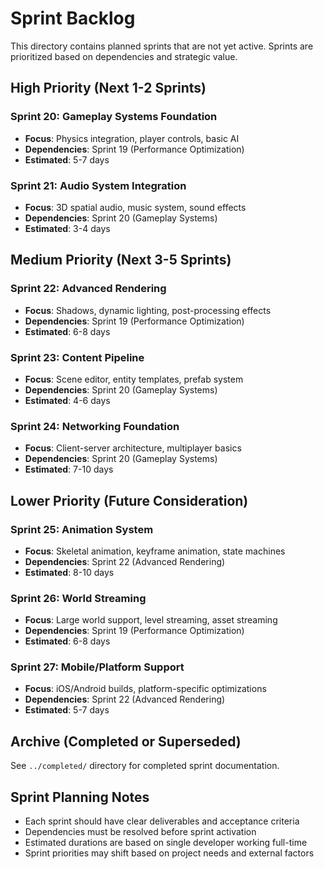# Sprint Backlog

This directory contains planned sprints that are not yet active. Sprints are prioritized based on dependencies and strategic value.

## High Priority (Next 1-2 Sprints)

### Sprint 20: Gameplay Systems Foundation
- **Focus**: Physics integration, player controls, basic AI
- **Dependencies**: Sprint 19 (Performance Optimization)
- **Estimated**: 5-7 days

### Sprint 21: Audio System Integration  
- **Focus**: 3D spatial audio, music system, sound effects
- **Dependencies**: Sprint 20 (Gameplay Systems)
- **Estimated**: 3-4 days

## Medium Priority (Next 3-5 Sprints)

### Sprint 22: Advanced Rendering
- **Focus**: Shadows, dynamic lighting, post-processing effects
- **Dependencies**: Sprint 19 (Performance Optimization)
- **Estimated**: 6-8 days

### Sprint 23: Content Pipeline
- **Focus**: Scene editor, entity templates, prefab system
- **Dependencies**: Sprint 20 (Gameplay Systems)
- **Estimated**: 4-6 days

### Sprint 24: Networking Foundation
- **Focus**: Client-server architecture, multiplayer basics
- **Dependencies**: Sprint 20 (Gameplay Systems)
- **Estimated**: 7-10 days

## Lower Priority (Future Consideration)

### Sprint 25: Animation System
- **Focus**: Skeletal animation, keyframe animation, state machines
- **Dependencies**: Sprint 22 (Advanced Rendering)
- **Estimated**: 8-10 days

### Sprint 26: World Streaming
- **Focus**: Large world support, level streaming, asset streaming
- **Dependencies**: Sprint 19 (Performance Optimization)
- **Estimated**: 6-8 days

### Sprint 27: Mobile/Platform Support
- **Focus**: iOS/Android builds, platform-specific optimizations
- **Dependencies**: Sprint 22 (Advanced Rendering)
- **Estimated**: 5-7 days

## Archive (Completed or Superseded)

See `../completed/` directory for completed sprint documentation.

## Sprint Planning Notes

- Each sprint should have clear deliverables and acceptance criteria
- Dependencies must be resolved before sprint activation
- Estimated durations are based on single developer working full-time
- Sprint priorities may shift based on project needs and external factors
